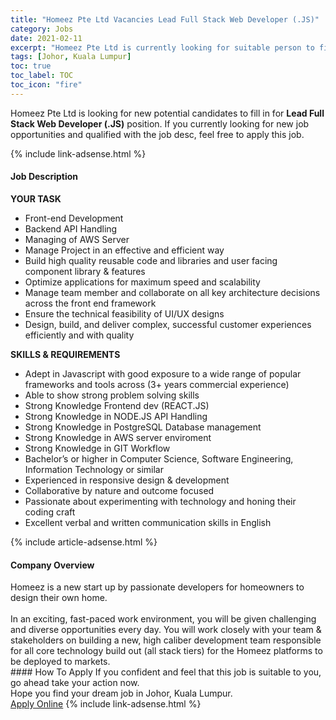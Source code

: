 ```yaml
---
title: "Homeez Pte Ltd Vacancies Lead Full Stack Web Developer (.JS)" 
category: Jobs 
date: 2021-02-11 
excerpt: "Homeez Pte Ltd is currently looking for suitable person to fill in the Lead Full Stack Web Developer (.JS) which based in Johor, Kuala Lumpur" 
tags: [Johor, Kuala Lumpur] 
toc: true 
toc_label: TOC 
toc_icon: "fire" 
--- 
```


<p>Homeez Pte Ltd is looking for new potential candidates to fill in for <b>Lead Full Stack Web Developer (.JS)</b> position. If you currently looking for new job opportunities and qualified with the job desc, feel free to apply this job.
</p>{% include link-adsense.html %} 
<div><div><h4>Job Description</h4></div><div><div><span><div><p><strong>YOUR TASK</strong></p><ul><li>Front-end Development</li><li>Backend API Handling</li><li>Managing of AWS Server</li><li>Manage Project in an effective and efficient way</li><li>Build high quality reusable code and libraries and user facing component library &amp; features</li><li>Optimize applications for maximum speed and scalability</li><li>Manage team member and collaborate on all key architecture decisions across the front end framework</li><li>Ensure the technical feasibility of UI/UX designs</li><li>Design, build, and deliver complex, successful customer experiences efficiently and with quality</li></ul><p><strong>SKILLS &amp; REQUIREMENTS</strong></p><ul><li>Adept in Javascript with good exposure to a wide range of popular frameworks and tools across (3+ years commercial experience)</li><li>Able to show strong problem solving skills</li><li>Strong Knowledge&#160;Frontend dev (REACT.JS)</li><li>Strong Knowledge in NODE.JS API Handling</li><li>Strong Knowledge in PostgreSQL Database management</li><li>Strong Knowledge in AWS server enviroment</li><li>Strong Knowledge in&#160;GIT Workflow</li><li>Bachelor&#8217;s or higher in Computer Science, Software Engineering, Information Technology or similar</li><li>Experienced in responsive design &amp; development</li><li>Collaborative by nature and outcome focused</li><li>Passionate about experimenting with technology and honing their coding craft</li><li>Excellent verbal and written communication skills in English</li></ul></div></span></div></div></div> 
{% include article-adsense.html %} 
<div><div><h4>Company Overview</h4></div><div><div><span><div><div>Homeez is a new start up by passionate developers for homeowners to design their own home.</div>
<div><br>
In an exciting, fast-paced work environment, you will be given challenging and diverse opportunities every day. You will work closely with your team &amp; stakeholders on building a new, high caliber development team responsible for all core technology build out (all stack tiers) for the Homeez platforms to be deployed to markets.</div></div></span></div></div></div> 
#### How To Apply 
If you confident and feel that this job is suitable to you, go ahead take your action now. <br/> 
Hope you find your dream job in Johor, Kuala Lumpur. <br/> 
<a href="https://www.jobstreet.com.my/en/job/lead-full-stack-web-developer-js-4480962?jobId=jobstreet-my-job-4480962&" class="btn btn--info" target="_blank" rel="nofollow noopenner">Apply Online</a> 
{% include link-adsense.html %} 
